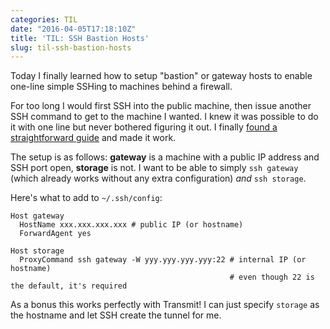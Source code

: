 ```yaml
---
categories: TIL
date: "2016-04-05T17:18:10Z"
title: 'TIL: SSH Bastion Hosts'
slug: til-ssh-bastion-hosts
---
```


Today I finally learned how to setup "bastion" or gateway hosts to enable one-line simple SSHing to machines behind a firewall.

For too long I would first SSH into the public machine, then issue another SSH command to get to the machine I wanted. I knew it was possible to do it with one line but never bothered figuring it out. I finally [found a straightforward guide](http://blog.scottlowe.org/2015/11/21/using-ssh-bastion-host/) and made it work.

The setup is as follows: **gateway** is a machine with a public IP address and SSH port open, **storage** is not. I want to be able to simply `ssh gateway` (which already works without any extra configuration) _and_ `ssh storage`.

Here's what to add to `~/.ssh/config`:

```
Host gateway
  HostName xxx.xxx.xxx.xxx # public IP (or hostname)
  ForwardAgent yes

Host storage
  ProxyCommand ssh gateway -W yyy.yyy.yyy.yyy:22 # internal IP (or hostname)
                                                 # even though 22 is the default, it's required
```

As a bonus this works perfectly with Transmit! I can just specify `storage` as the hostname and let SSH create the tunnel for me.

